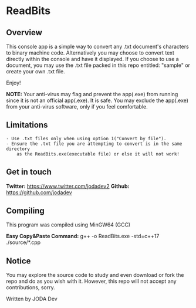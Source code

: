 # ReadBits

## Overview

This console app is a simple way to convert any .txt document's characters to binary machine code. Alternatively you may choose to convert text directly within the console and have it displayed. If you choose to use a document, you may use 
the .txt file packed in this repo entitled: "sample" or create your own .txt file. 

Enjoy!

**NOTE:** Your anti-virus may flag and prevent the app(.exe) from running since it is not an official app(.exe). It is safe. You may exclude the app(.exe) from your
anti-virus software, only if you feel comfortable. 

## Limitations

    - Use .txt files only when using option 1("Convert by file").
    - Ensure the .txt file you are attempting to convert is in the same directory
        as the ReadBits.exe(executable file) or else it will not work!

## Get in touch

**Twitter:** https://www.twitter.com/jodadev2
**Github:** https://github.com/jodadev

## Compiling

This program was compiled using MinGW64 (GCC)

**Easy Copy&Paste Command:** 
    g++ -o ReadBits.exe -std=c++17 ./source/*.cpp


## Notice

You may explore the source code to study and even download or fork the repo 
and do as you wish with it. However, this repo will not accept any contributions, sorry.

Written by JODA Dev